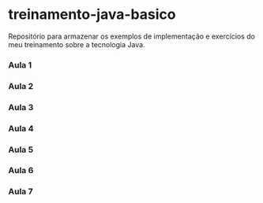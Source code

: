 # treinamento-java-basico

Repositório para armazenar os exemplos de implementação e exercícios do meu treinamento sobre a tecnologia Java.

### Aula 1
### Aula 2
### Aula 3
### Aula 4
### Aula 5
### Aula 6
### Aula 7
[Sistema de Livros]: https://github.com/felipesntsassis/treinamento-java-basico/tree/master/aula7/SistemaDeLivros
